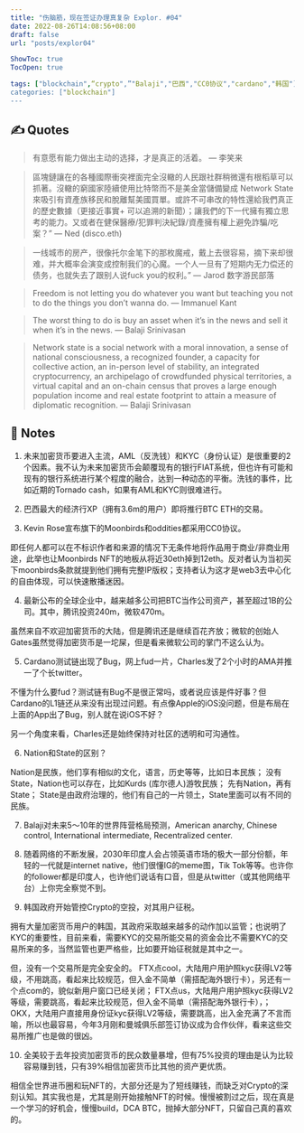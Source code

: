 ```yaml
---
title: "伤脑筋，现在签证办理真复杂 Explor. #04"
date: 2022-08-26T14:08:56+08:00
draft: false
url: "posts/explor04"

ShowToc: true
TocOpen: true

tags: ["blockchain",“crypto",”"Balaji","巴西","CC0协议","cardano","韩国"]
categories: ["blockchain"]
---
```


## ✍️ Quotes

> 有意愿有能力做出主动的选择，才是真正的活着。
— 李笑来

> 區塊鏈讓在的各種國際衝突裡面完全沒轍的人民跟社群稍微還有根稻草可以抓著。沒轍的窮國家陸續使用比特幣而不是美金當儲備變成 Network State 來吸引有資產族移民和脫離幫美國買單。或許不可串改的特性還給我們真正的歷史數據（更接近事實+ 可以追溯的新聞）；讓我們的下一代擁有獨立思考的能力。又或者在健保醫療/犯罪判決紀錄/資產擁有權上避免詐騙/吃案？”
— Ned (disco.eth)

> 一线城市的房产，很像托尔金笔下的那枚魔戒，戴上去很容易，摘下来却很难，并大概率会演变成控制我们的心魔。一个人一旦有了短期内无力偿还的债务，也就失去了跟别人说fuck you的权利。”
— Jarod 数字游民部落

> Freedom is not letting you do whatever you want but teaching you not to do the things you don’t wanna do.
— Immanuel Kant

> The worst thing to do is buy an asset when it’s in the news and sell it when it’s in the news.
— Balaji Srinivasan

> Network state is a social network with a moral innovation, a sense of national consciousness, a recognized founder, a capacity for collective action, an in-person level of stability, an integrated cryptocurrency, an archipelago of crowdfunded physical territories, a virtual capital and an on-chain census that proves a large enough population income and real estate footprint to attain a measure of diplomatic recognition.
— Balaji Srinivasan

## 📒 Notes
1. 未来加密货币要进入主流，AML（反洗钱）和KYC（身份认证）是很重要的2个因素。我不认为未来加密货币会颠覆现有的银行FIAT系统，但也许有可能和现有的银行系统进行某个程度的融合，达到一种动态的平衡。洗钱的事件，比如近期的Tornado cash，如果有AML和KYC则很难进行。

2. 巴西最大的经济行XP（拥有3.6m的用户）即将推行BTC ETH的交易。
3. Kevin Rose宣布旗下的Moonbirds和oddities都采用CC0协议。

即任何人都可以在不标识作者和来源的情况下无条件地将作品用于商业/非商业用途，此举也让Moonbirds NFT的地板从将近30eth掉到12eth。反对者认为当初买下moonbirds条款就提到他们拥有完整IP版权；支持者认为这才是web3去中心化的自由体现，可以快速散播迷因。

4. 最新公布的全球企业中，越来越多公司把BTC当作公司资产，甚至超过1B的公司。其中，腾讯投资240m，微软470m。

虽然来自不欢迎加密货币的大陆，但是腾讯还是继续百花齐放；微软的创始人Gates虽然觉得加密货币是一坨屎，但是看来微软公司的掌门不这么认为。

5. Cardano测试链出现了Bug，网上fud一片，Charles发了2个小时的AMA并推一了个长twitter。

不懂为什么要fud？测试链有Bug不是很正常吗，或者说应该是件好事？但Cardano的L1链还从来没有出现过问题。有点像Apple的iOS没问题，但是布局在上面的App出了Bug，别人就在说iOS不好？

另一个角度来看，Charles还是始终保持对社区的透明和可沟通性。

6. Nation和State的区别？

Nation是民族，他们享有相似的文化，语言，历史等等，比如日本民族； 没有State，Nation也可以存在，比如Kurds (库尔德人)游牧民族； 先有Nation，再有State； State是由政府治理的，他们有自己的一片领土，State里面可以有不同的民族。

7. Balaji对未来5～10年的世界阵营格局预测，American anarchy, Chinese control, International intermediate, Recentralized center.

8. 随着网络的不断发展，2030年印度人会占领英语市场的极大一部分份额，年轻的一代就是internet native，他们很懂IG的meme图，Tik Tok等等。也许你的follower都是印度人，也许他们说话有口音，但是从twitter（或其他网络平台）上你完全察觉不到。

9. 韩国政府开始管控Crypto的空投，对其用户征税。

拥有大量加密货币用户的韩国，其政府采取越来越多的动作加以监管；也说明了KYC的重要性，目前来看，需要KYC的交易所能交易的资金会比不需要KYC的交易所来的多，当然监管也更严格些，比如要开始征税就是其中之一。

但，没有一个交易所是完全安全的。 FTX点cool，大陆用户用护照kyc获得LV2等级，不用跳高，看起来比较规范，但入金不简单（需搭配海外银行卡），另还有一个点com的，貌似新用户窗口已经关闭； FTX点us，大陆用户用护照kyc获得LV2等级，需要跳高，看起来比较规范，但入金不简单（需搭配海外银行卡），； OKX，大陆用户直接用身份证kyc获得LV2等级，需要跳高，出入金充满了不言而喻，所以也最容易，今年3月刚和曼城俱乐部签订协议成为合作伙伴，看来这些交易所推广也是做的很凶。

10. 全美较于去年投资加密货币的民众数量暴增，但有75%投资的理由是认为比较容易赚到钱，只有39%相信加密货币比其他的资产更优质。

相信全世界进币圈和玩NFT的，大部分还是为了短线赚钱，而缺乏对Crypto的深刻认知。其实我也是，尤其是刚开始接触NFT的时候。慢慢被割过之后，现在真是一个学习的好机会，慢慢build，DCA BTC，抛掉大部分NFT，只留自己真的喜欢的。